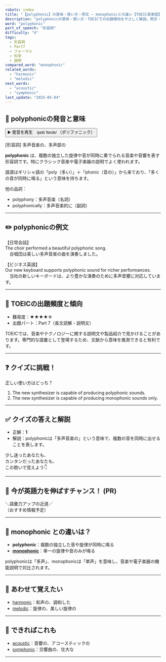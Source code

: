 ```yaml
---
robots: index
title: "【polyphonic】の意味・使い方・例文 ― monophonicとの違い【TOEIC英単語】"
description: "polyphonicの意味・使い方・TOEICでの出題傾向をやさしく解説。例文・クイズ付きでmonophonicとの違いもわかりやすく学べます。"
word: "polyphonic"
part_of_speech: "形容詞"
difficulty: "4"
tags:
  - 形容詞
  - Part7
  - フォーマル
  - 科学
  - 説明
compared_word: "monophonic"
related_words:
  - "harmonic"
  - "melodic"
next_words:
  - "acoustic"
  - "symphonic"
last_update: "2025-05-04"
---
```


## 🔰 polyphonicの発音と意味

<button class="play-audio" onclick="playTTS('polyphonic')">
  <span class="play-audio-main">
    ▶️ 発音を再生　/pɒlɪˈfɒnɪk/
  </span>
  <span class="play-audio-sub">
    （ポリファニック）
  </span>
</button>

[形容詞] 多声音楽の、多声部の

**polyphonic** は、複数の独立した旋律や音が同時に奏でられる音楽や音響を表す形容詞です。特にクラシック音楽や電子楽器の説明でよく使われます。

語源はギリシャ語の「poly（多い）」＋「phonic（音の）」から来ており、「多くの音が同時に鳴る」という意味を持ちます。

他の品詞：  
- polyphony：多声音楽（名詞）
- polyphonically：多声音楽的に（副詞）

---

## ✏️ polyphonicの例文

【日常会話】  
The choir performed a beautiful polyphonic song.  
　合唱団は美しい多声音楽の曲を演奏しました。

【ビジネス英語】  
Our new keyboard supports polyphonic sound for richer performances.  
　当社の新しいキーボードは、より豊かな演奏のために多声音響に対応しています。

---

## 🎯 TOEICの出題頻度と傾向

- 難易度：★★★★☆
- 出題パート：Part 7（長文読解・説明文）

TOEICでは、音楽やテクノロジーに関する説明文や製品紹介で見かけることがあります。専門的な語彙として登場するため、文脈から意味を推測できると有利です。

---

## ❓ クイズに挑戦！

正しい使い方はどっち？

1. The new synthesizer is capable of producing polyphonic sounds.  
2. The new synthesizer is capable of producing monophonic sounds only.

---

## ✅ クイズの答えと解説

- 正解：**1**
- 解説：polyphonicは「多声音楽の」という意味で、複数の音を同時に出せることを表します。

少し迷ったあなたも、  
カンタンだったあなたも、  
この勢いで覚えよう👇️

---

## 🚀 今が英語力を伸ばすチャンス！ (PR)

<div class="info-center">
＼語彙力アップの近道／<br>  
（おすすめ情報予定）
</div>

---

## 🤔  monophonic との違いは？

- **polyphonic**：複数の独立した音や旋律が同時に鳴る
- **[monophonic](/word/monophonic/)**：単一の旋律や音のみが鳴る

polyphonicは「多声」、monophonicは「単声」を意味し、音楽や電子楽器の機能説明で対比されます。

---

## 🧩 あわせて覚えたい

- [harmonic](/word/harmonic/)：和声の、調和した
- [melodic](/word/melodic/)：旋律の、美しい旋律の

---

## 📖 できればこれも

- [acoustic](/word/acoustic/)：音響の、アコースティックの
- [symphonic](/word/symphonic/)：交響曲の、壮大な

---
<!-- cvid: aid02_bid48 -->
